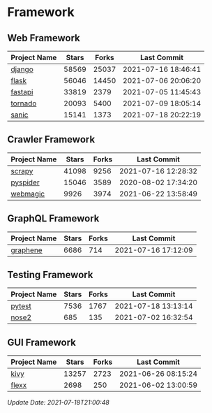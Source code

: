 # Framework

## Web Framework
| Project Name | Stars | Forks | Last Commit |
| ------------ | ----- | ----- | ----------- |
| [django](https://github.com/django/django) | 58569 | 25037 | 2021-07-16 18:46:41 |
| [flask](https://github.com/pallets/flask) | 56046 | 14450 | 2021-07-06 20:06:20 |
| [fastapi](https://github.com/tiangolo/fastapi) | 33819 | 2379 | 2021-07-05 11:45:43 |
| [tornado](https://github.com/tornadoweb/tornado) | 20093 | 5400 | 2021-07-09 18:05:14 |
| [sanic](https://github.com/sanic-org/sanic) | 15141 | 1373 | 2021-07-18 20:22:19 |

## Crawler Framework
| Project Name | Stars | Forks | Last Commit |
| ------------ | ----- | ----- | ----------- |
| [scrapy](https://github.com/scrapy/scrapy) | 41098 | 9256 | 2021-07-16 12:28:32 |
| [pyspider](https://github.com/binux/pyspider) | 15046 | 3589 | 2020-08-02 17:34:20 |
| [webmagic](https://github.com/code4craft/webmagic) | 9926 | 3974 | 2021-06-22 13:58:49 |

## GraphQL Framework
| Project Name | Stars | Forks | Last Commit |
| ------------ | ----- | ----- | ----------- |
| [graphene](https://github.com/graphql-python/graphene) | 6686 | 714 | 2021-07-16 17:12:09 |

## Testing Framework
| Project Name | Stars | Forks | Last Commit |
| ------------ | ----- | ----- | ----------- |
| [pytest](https://github.com/pytest-dev/pytest) | 7536 | 1767 | 2021-07-18 13:13:14 |
| [nose2](https://github.com/nose-devs/nose2) | 685 | 135 | 2021-07-02 16:32:54 |

## GUI Framework
| Project Name | Stars | Forks | Last Commit |
| ------------ | ----- | ----- | ----------- |
| [kivy](https://github.com/kivy/kivy) | 13257 | 2723 | 2021-06-26 08:15:24 |
| [flexx](https://github.com/flexxui/flexx) | 2698 | 250 | 2021-06-02 13:00:59 |

*Update Date: 2021-07-18T21:00:48*